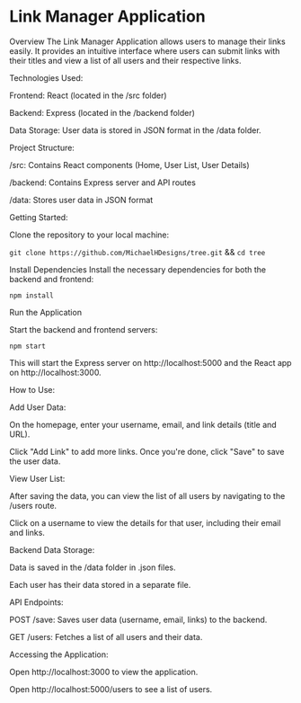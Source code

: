 # **Link Manager Application**

Overview
The Link Manager Application allows users to manage their links easily.
It provides an intuitive interface where users can submit links with their titles
and view a list of all users and their respective links.

Technologies Used:

Frontend: React (located in the /src folder)

Backend: Express (located in the /backend folder)

Data Storage: User data is stored in JSON format in the /data folder.


Project Structure:

/src: Contains React components (Home, User List, User Details)

/backend: Contains Express server and API routes

/data: Stores user data in JSON format

Getting Started:

Clone the repository to your local machine:

``git clone https://github.com/MichaelHDesigns/tree.git`` && 
``cd tree``

Install Dependencies
Install the necessary dependencies for both the backend and frontend:

``npm install``

Run the Application

Start the backend and frontend servers:

``npm start``

This will start the Express server on http://localhost:5000 and the React app on http://localhost:3000.

How to Use:

Add User Data:

On the homepage, enter your username, email, and link details (title and URL).

Click "Add Link" to add more links.
Once you're done, click "Save" to save the user data.

View User List:

After saving the data, you can view the list of all users by navigating to the /users route.

Click on a username to view the details for that user, including their email and links.

Backend Data Storage:

Data is saved in the /data folder in .json files.

Each user has their data stored in a separate file.

API Endpoints:

POST /save: Saves user data (username, email, links) to the backend.

GET /users: Fetches a list of all users and their data.

Accessing the Application:

Open http://localhost:3000 to view the application.

Open http://localhost:5000/users to see a list of users.
